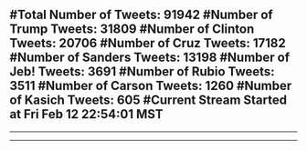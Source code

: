 #Total Number of Tweets: 91942 
#Number of Trump Tweets: 31809
#Number of Clinton Tweets: 20706
#Number of Cruz Tweets: 17182
#Number of Sanders Tweets: 13198
#Number of Jeb! Tweets: 3691
#Number of Rubio Tweets: 3511
#Number of Carson Tweets: 1260
#Number of Kasich Tweets: 605
#Current Stream Started at Fri Feb 12 22:54:01 MST
---
---
---

